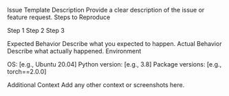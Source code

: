 Issue Template
Description
Provide a clear description of the issue or feature request.
Steps to Reproduce

Step 1
Step 2
Step 3

Expected Behavior
Describe what you expected to happen.
Actual Behavior
Describe what actually happened.
Environment

OS: [e.g., Ubuntu 20.04]
Python version: [e.g., 3.8]
Package versions: [e.g., torch==2.0.0]

Additional Context
Add any other context or screenshots here.
